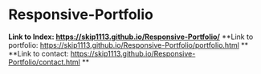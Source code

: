 # Responsive-Portfolio

**Link to Index: https://skip1113.github.io/Responsive-Portfolio/**
**Link to portfolio: https://skip1113.github.io/Responsive-Portfolio/portfolio.html **
**Link to contact: https://skip1113.github.io/Responsive-Portfolio/contact.html **

